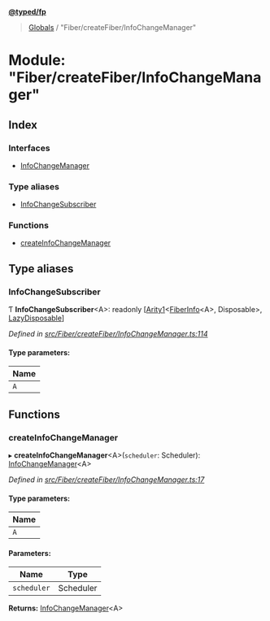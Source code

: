 **[@typed/fp](../README.md)**

> [Globals](../globals.md) / "Fiber/createFiber/InfoChangeManager"

# Module: "Fiber/createFiber/InfoChangeManager"

## Index

### Interfaces

* [InfoChangeManager](../interfaces/_fiber_createfiber_infochangemanager_.infochangemanager.md)

### Type aliases

* [InfoChangeSubscriber](_fiber_createfiber_infochangemanager_.md#infochangesubscriber)

### Functions

* [createInfoChangeManager](_fiber_createfiber_infochangemanager_.md#createinfochangemanager)

## Type aliases

### InfoChangeSubscriber

Ƭ  **InfoChangeSubscriber**\<A>: readonly [[Arity1](_common_types_.md#arity1)\<[FiberInfo](_fiber_fiber_.md#fiberinfo)\<A>, Disposable>, [LazyDisposable](../interfaces/_disposable_exports_.lazydisposable.md)]

*Defined in [src/Fiber/createFiber/InfoChangeManager.ts:114](https://github.com/TylorS/typed-fp/blob/6ccb290/src/Fiber/createFiber/InfoChangeManager.ts#L114)*

#### Type parameters:

Name |
------ |
`A` |

## Functions

### createInfoChangeManager

▸ **createInfoChangeManager**\<A>(`scheduler`: Scheduler): [InfoChangeManager](../interfaces/_fiber_createfiber_infochangemanager_.infochangemanager.md)\<A>

*Defined in [src/Fiber/createFiber/InfoChangeManager.ts:17](https://github.com/TylorS/typed-fp/blob/6ccb290/src/Fiber/createFiber/InfoChangeManager.ts#L17)*

#### Type parameters:

Name |
------ |
`A` |

#### Parameters:

Name | Type |
------ | ------ |
`scheduler` | Scheduler |

**Returns:** [InfoChangeManager](../interfaces/_fiber_createfiber_infochangemanager_.infochangemanager.md)\<A>
